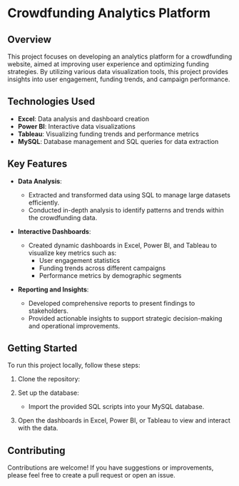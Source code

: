 # Crowdfunding Analytics Platform

## Overview
This project focuses on developing an analytics platform for a crowdfunding website, aimed at improving user experience and optimizing funding strategies. By utilizing various data visualization tools, this project provides insights into user engagement, funding trends, and campaign performance.

## Technologies Used
- **Excel**: Data analysis and dashboard creation
- **Power BI**: Interactive data visualizations
- **Tableau**: Visualizing funding trends and performance metrics
- **MySQL**: Database management and SQL queries for data extraction

## Key Features
- **Data Analysis**: 
  - Extracted and transformed data using SQL to manage large datasets efficiently.
  - Conducted in-depth analysis to identify patterns and trends within the crowdfunding data.

- **Interactive Dashboards**: 
  - Created dynamic dashboards in Excel, Power BI, and Tableau to visualize key metrics such as:
    - User engagement statistics
    - Funding trends across different campaigns
    - Performance metrics by demographic segments

- **Reporting and Insights**: 
  - Developed comprehensive reports to present findings to stakeholders.
  - Provided actionable insights to support strategic decision-making and operational improvements.

## Getting Started
To run this project locally, follow these steps:

1. Clone the repository:

2. Set up the database:
   - Import the provided SQL scripts into your MySQL database.

3. Open the dashboards in Excel, Power BI, or Tableau to view and interact with the data.

## Contributing
Contributions are welcome! If you have suggestions or improvements, please feel free to create a pull request or open an issue.


